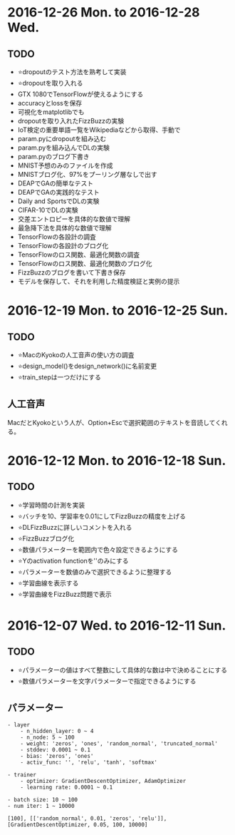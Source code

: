 # 2016-12-26 Mon. to 2016-12-28 Wed.

## TODO
- :star:dropoutのテスト方法を熟考して実装
- :star:dropoutを取り入れる
- GTX 1080でTensorFlowが使えるようにする
- accuracyとlossを保存
- 可視化をmatplotlibでも
- dropoutを取り入れたFizzBuzzの実験
- IoT検定の重要単語一覧をWikipediaなどから取得、手動で
- param.pyにdropoutを組み込む
- param.pyを組み込んでDLの実験
- param.pyのブログ下書き
- MNIST予想のみのファイルを作成
- MNISTブログ化、97%をプーリング層なしで出す
- DEAPでGAの簡単なテスト
- DEAPでGAの実践的なテスト
- Daily and SportsでDLの実験
- CIFAR-10でDLの実験
- 交差エントロピーを具体的な数値で理解
- 最急降下法を具体的な数値で理解
- TensorFlowの各設計の調査
- TensorFlowの各設計のブログ化
- TensorFlowのロス関数、最適化関数の調査
- TensorFlowのロス関数、最適化関数のブログ化
- FizzBuzzのブログを書いて下書き保存
- モデルを保存して、それを利用した精度検証と実例の提示


# 2016-12-19 Mon. to 2016-12-25 Sun.

## TODO
- :star:MacのKyokoの人工音声の使い方の調査
- :star:design_model()をdesign_network()に名前変更
- :star:train_stepは一つだけにする


## 人工音声
MacだとKyokoという人が、Option+Escで選択範囲のテキストを音読してくれる。


# 2016-12-12 Mon. to 2016-12-18 Sun.

## TODO
- :star:学習時間の計測を実装
- :star:バッチを10、学習率を0.01にしてFizzBuzzの精度を上げる
- :star:DLFizzBuzzに詳しいコメントを入れる
- :star:FizzBuzzブログ化
- :star:数値パラメーターを範囲内で色々設定できるようにする
- :star:Yのactivation functionを''のみにする
- :star:パラメーターを数値のみで選択できるように整理する
- :star:学習曲線を表示する
- :star:学習曲線をFizzBuzz問題で表示


# 2016-12-07 Wed. to 2016-12-11 Sun.

## TODO
- :star:パラメーターの値はすべて整数にして具体的な数は中で決めることにする
- :star:数値パラメーターを文字パラメーターで指定できるようにする

## パラメーター

```
- layer
    - n_hidden_layer: 0 ~ 4
    - n_node: 5 ~ 100
    - weight: 'zeros', 'ones', 'random_normal', 'truncated_normal'
    - stddev: 0.0001 ~ 0.1
    - bias: 'zeros', 'ones'
    - activ_func: '', 'relu', 'tanh', 'softmax'

- trainer
    - optimizer: GradientDescentOptimizer, AdamOptimizer
    - learning rate: 0.0001 ~ 0.1

- batch size: 10 ~ 100
- num iter: 1 ~ 10000

[100], [['random_normal', 0.01, 'zeros', 'relu']], [GradientDescentOptimizer, 0.05, 100, 10000]
```
